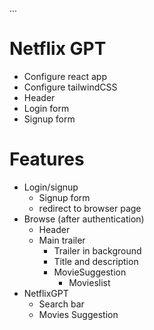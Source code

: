 ...

# Netflix GPT

- Configure react app
- Configure tailwindCSS
- Header
- Login form
- Signup form

# Features

- Login/signup
  - Signup form
  - redirect to browser page
- Browse (after authentication)
  - Header
  - Main trailer
    - Trailer in background
    - Title and description
    - MovieSuggestion
      - Movieslist
- NetflixGPT
  - Search bar
  - Movies Suggestion
